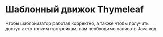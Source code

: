 # Шаблонный движок Thymeleaf

Чтобы шаблонизатор работал корректно, а также чтобы получить доступ к его тонким настройкам, нам необходимо написать Java код:


